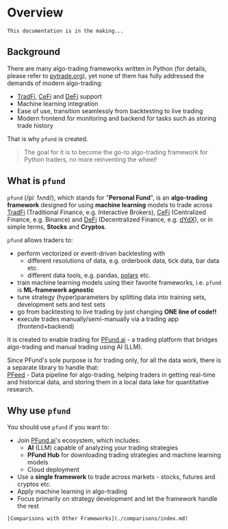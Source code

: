 [TradFi]: https://www.techopedia.com/definition/traditional-finance-tradfi
[CeFi]: https://www.techopedia.com/definition/centralized-finance-cefi
[DeFi]: https://www.coinbase.com/learn/crypto-basics/what-is-defi
[pytrade.org]: https://pytrade.org
[dYdX]: https://dydx.exchange
[polars]: https://pola.rs/
[PFund.ai]: https://pfund.ai
[PFeed]: https://github.com/PFund-Software-Ltd/pfeed

# Overview

```{warning}
This documentation is in the making...
```

## Background
There are many algo-trading frameworks written in Python (for details, please refer to [pytrade.org]), yet none of them has fully addressed the demands of modern algo-trading:
- [TradFi], [CeFi] and [DeFi] support
- Machine learning integration
- Ease of use, transition seamlessly from backtesting to live trading
- Modern frontend for monitoring and backend for tasks such as storing trade history

That is why `pfund` is created.
> The goal for it is to become the go-to algo-trading framework for Python traders, no more reinventing the wheel!


## What is `pfund`
`pfund` (/piː fʌnd/), which stands for "**Personal Fund**", is an **algo-trading framework** designed for using **machine learning** models to trade across [TradFi] (Traditional Finance, e.g. Interactive Brokers), [CeFi] (Centralized Finance, e.g. Binance) and [DeFi] (Decentralized Finance, e.g. [dYdX]), or in simple terms, **Stocks** and **Cryptos**.

`pfund` allows traders to:
- perform vectorized or event-driven backtesting with
  - different resolutions of data, e.g. orderbook data, tick data, bar data etc.
  - different data tools, e.g. pandas, [polars] etc.
- train machine learning models using their favorite frameworks, i.e. `pfund` is **ML-framework agnostic**
- tune strategy (hyper)parameters by splitting data into training sets, development sets and test sets
- go from backtesting to live trading by just changing **ONE line of code!!**
- execute trades manually/semi-manually via a trading app (frontend+backend)

It is created to enable trading for [PFund.ai] - a trading platform that bridges algo-trading and manual trading using AI (LLM).

Since PFund's sole purpose is for trading only, for all the data work, there is a separate library to handle that: \
[PFeed] - Data pipeline for algo-trading, helping traders in getting real-time and historical data, and storing them in a local data lake for quantitative research.


## Why use `pfund`
You should use `pfund` if you want to:
- Join [PFund.ai]'s ecosystem, which includes:
    - **AI** (LLM) capable of analyzing your trading strategies
    - **PFund Hub** for downloading trading strategies and machine learning models
    - Cloud deployment
- Use a **single framework** to trade across markets - stocks, futures and cryptos etc.
- Apply machine learning in algo-trading
- Focus primarily on strategy development and let the framework handle the rest


```{seealso}
[Comparisons with Other Frameworks](./comparisons/index.md)
```

<!-- 
## Table of Contents

```{tableofcontents}
```
 -->
